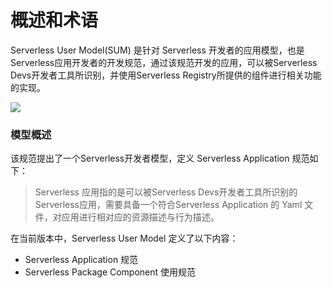 # 概述和术语

Serverless User Model(SUM) 是针对 Serverless 开发者的应用模型，也是Serverless应用开发者的开发规范，通过该规范开发的应用，可以被Serverless Devs开发者工具所识别，并使用Serverless Registry所提供的组件进行相关功能的实现。

![](https://serverless-article-picture.oss-cn-hangzhou.aliyuncs.com/1631934027954_20210918030028156081.png)


### 模型概述

该规范提出了一个Serverless开发者模型，定义 Serverless Application 规范如下：

> Serverless 应用指的是可以被Serverless Devs开发者工具所识别的Serverless应用，需要具备一个符合Serverless Application 的 Yaml 文件，对应用进行相对应的资源描述与行为描述。

在当前版本中，Serverless User Model 定义了以下内容：
- Serverless Application 规范
- Serverless Package Component 使用规范